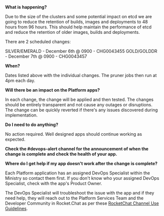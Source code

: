 **What is happening?**

Due to the size of the clusters and some potential impact on etcd we are going to reduce the retention of builds, images and deployments to 48 hours from 96 hours. This should help maintain the performance of etcd and reduce the retention of older images, builds and deployments.

There are 2 scheduled changes:

SILVER/EMERALD - December 6th @ 0900 - CHG0043455
GOLD/GOLDDR - December 7th @ 0900 - CHG0043457

**When?**

Dates listed above with the individual changes. The pruner jobs then run at 4pm each day.

**Will there be an impact on the Platform apps?**

In each change, the change will be applied and then tested. The changes should be entirely transparent and not cause any outages or disruptions. The change can be quickly reverted if there's any issues discovered during implementation.

**Do I need to do anything?**

No action required. Well designed apps should continue working as expected.

**Check the #devops-alert channel for the announcement of when the change is complete and check the health of your app.**

**Where do I get help if my app doesn't work after the change is complete?**

Each Platform application has an assigned DevOps Specialist within the Ministry so contact them first. If you don't know who your assigned DevOps Specialist, check with the app's Product Owner.

The DevOps Specialist will troubleshoot the issue with the app and if they need help, they will reach out to the Platform Services Team and the Developer Community in Rocket.Chat as per these [RocketChat Channel Use Guidelines](
https://developer.gov.bc.ca/Getting-human-support-for-issues-not-covered-by-devops-requests).

